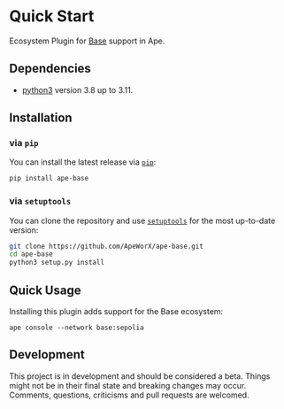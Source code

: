 # Quick Start

Ecosystem Plugin for [Base](https://base.org/) support in Ape.

## Dependencies

- [python3](https://www.python.org/downloads) version 3.8 up to 3.11.

## Installation

### via `pip`

You can install the latest release via [`pip`](https://pypi.org/project/pip/):

```bash
pip install ape-base
```

### via `setuptools`

You can clone the repository and use [`setuptools`](https://github.com/pypa/setuptools) for the most up-to-date version:

```bash
git clone https://github.com/ApeWorX/ape-base.git
cd ape-base
python3 setup.py install
```

## Quick Usage

Installing this plugin adds support for the Base ecosystem:

```
ape console --network base:sepolia
```

## Development

This project is in development and should be considered a beta.
Things might not be in their final state and breaking changes may occur.
Comments, questions, criticisms and pull requests are welcomed.
